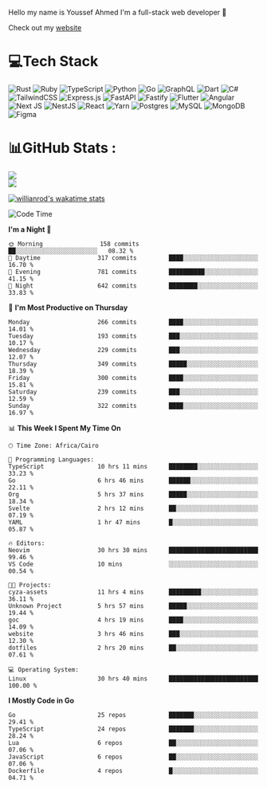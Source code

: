 Hello my name is Youssef Ahmed I'm a full-stack web developer 👋

Check out my [website](https://youssefahmed.vercel.app)
 
# 💻Tech Stack

![Rust](https://img.shields.io/badge/rust-%23000000.svg?style=for-the-badge&logo=rust&logoColor=white) ![Ruby](https://img.shields.io/badge/ruby-%23CC342D.svg?style=for-the-badge&logo=ruby&logoColor=white) ![TypeScript](https://img.shields.io/badge/typescript-%23007ACC.svg?style=for-the-badge&logo=typescript&logoColor=white) ![Python](https://img.shields.io/badge/python-3670A0?style=for-the-badge&logo=python&logoColor=ffdd54) ![Go](https://img.shields.io/badge/go-%2300ADD8.svg?style=for-the-badge&logo=go&logoColor=white) ![GraphQL](https://img.shields.io/badge/-GraphQL-E10098?style=for-the-badge&logo=graphql&logoColor=white) ![Dart](https://img.shields.io/badge/dart-%230175C2.svg?style=for-the-badge&logo=dart&logoColor=white) ![C#](https://img.shields.io/badge/c%23-%23239120.svg?style=for-the-badge&logo=c-sharp&logoColor=white) ![TailwindCSS](https://img.shields.io/badge/tailwindcss-%2338B2AC.svg?style=for-the-badge&logo=tailwind-css&logoColor=white) ![Express.js](https://img.shields.io/badge/express.js-%23404d59.svg?style=for-the-badge&logo=express&logoColor=%2361DAFB) ![FastAPI](https://img.shields.io/badge/FastAPI-005571?style=for-the-badge&logo=fastapi) ![Fastify](https://img.shields.io/badge/fastify-%23000000.svg?style=for-the-badge&logo=fastify&logoColor=white) ![Flutter](https://img.shields.io/badge/Flutter-%2302569B.svg?style=for-the-badge&logo=Flutter&logoColor=white) ![Angular](https://img.shields.io/badge/angular-%23DD0031.svg?style=for-the-badge&logo=angular&logoColor=white) ![Next JS](https://img.shields.io/badge/Next-black?style=for-the-badge&logo=next.js&logoColor=white) ![NestJS](https://img.shields.io/badge/nestjs-%23E0234E.svg?style=for-the-badge&logo=nestjs&logoColor=white) ![React](https://img.shields.io/badge/react-%2320232a.svg?style=for-the-badge&logo=react&logoColor=%2361DAFB) ![Yarn](https://img.shields.io/badge/yarn-%232C8EBB.svg?style=for-the-badge&logo=yarn&logoColor=white) ![Postgres](https://img.shields.io/badge/postgres-%23316192.svg?style=for-the-badge&logo=postgresql&logoColor=white) ![MySQL](https://img.shields.io/badge/mysql-%2300f.svg?style=for-the-badge&logo=mysql&logoColor=white) ![MongoDB](https://img.shields.io/badge/MongoDB-%234ea94b.svg?style=for-the-badge&logo=mongodb&logoColor=white)     ![Figma](https://img.shields.io/badge/figma-%23F24E1E.svg?style=for-the-badge&logo=figma&logoColor=white)

# 📊GitHub Stats :

![](https://github-readme-stats.vercel.app/api?username=joetifa2003&theme=tokyonight&hide_border=false&include_all_commits=false&count_private=false)<br/>
![](https://github-readme-streak-stats.herokuapp.com/?user=joetifa2003&theme=tokyonight&hide_border=false)<br/>

[![willianrod's wakatime stats](https://github-readme-stats.vercel.app/api/wakatime?username=joetifa2003&layout=compact)](https://github.com/anuraghazra/github-readme-stats)
<!--START_SECTION:waka-->
![Code Time](http://img.shields.io/badge/Code%20Time-3%2C259%20hrs%2054%20mins-blue)

**I'm a Night 🦉** 

```text
🌞 Morning                158 commits         ██░░░░░░░░░░░░░░░░░░░░░░░   08.32 % 
🌆 Daytime                317 commits         ████░░░░░░░░░░░░░░░░░░░░░   16.70 % 
🌃 Evening                781 commits         ██████████░░░░░░░░░░░░░░░   41.15 % 
🌙 Night                  642 commits         ████████░░░░░░░░░░░░░░░░░   33.83 % 
```
📅 **I'm Most Productive on Thursday** 

```text
Monday                   266 commits         ████░░░░░░░░░░░░░░░░░░░░░   14.01 % 
Tuesday                  193 commits         ███░░░░░░░░░░░░░░░░░░░░░░   10.17 % 
Wednesday                229 commits         ███░░░░░░░░░░░░░░░░░░░░░░   12.07 % 
Thursday                 349 commits         █████░░░░░░░░░░░░░░░░░░░░   18.39 % 
Friday                   300 commits         ████░░░░░░░░░░░░░░░░░░░░░   15.81 % 
Saturday                 239 commits         ███░░░░░░░░░░░░░░░░░░░░░░   12.59 % 
Sunday                   322 commits         ████░░░░░░░░░░░░░░░░░░░░░   16.97 % 
```


📊 **This Week I Spent My Time On** 

```text
🕑︎ Time Zone: Africa/Cairo

💬 Programming Languages: 
TypeScript               10 hrs 11 mins      ████████░░░░░░░░░░░░░░░░░   33.23 % 
Go                       6 hrs 46 mins       ██████░░░░░░░░░░░░░░░░░░░   22.11 % 
Org                      5 hrs 37 mins       █████░░░░░░░░░░░░░░░░░░░░   18.34 % 
Svelte                   2 hrs 12 mins       ██░░░░░░░░░░░░░░░░░░░░░░░   07.19 % 
YAML                     1 hr 47 mins        █░░░░░░░░░░░░░░░░░░░░░░░░   05.87 % 

🔥 Editors: 
Neovim                   30 hrs 30 mins      █████████████████████████   99.46 % 
VS Code                  10 mins             ░░░░░░░░░░░░░░░░░░░░░░░░░   00.54 % 

🐱‍💻 Projects: 
cyza-assets              11 hrs 4 mins       █████████░░░░░░░░░░░░░░░░   36.11 % 
Unknown Project          5 hrs 57 mins       █████░░░░░░░░░░░░░░░░░░░░   19.44 % 
goc                      4 hrs 19 mins       ████░░░░░░░░░░░░░░░░░░░░░   14.09 % 
website                  3 hrs 46 mins       ███░░░░░░░░░░░░░░░░░░░░░░   12.30 % 
dotfiles                 2 hrs 20 mins       ██░░░░░░░░░░░░░░░░░░░░░░░   07.61 % 

💻 Operating System: 
Linux                    30 hrs 40 mins      █████████████████████████   100.00 % 
```

**I Mostly Code in Go** 

```text
Go                       25 repos            ███████░░░░░░░░░░░░░░░░░░   29.41 % 
TypeScript               24 repos            ███████░░░░░░░░░░░░░░░░░░   28.24 % 
Lua                      6 repos             ██░░░░░░░░░░░░░░░░░░░░░░░   07.06 % 
JavaScript               6 repos             ██░░░░░░░░░░░░░░░░░░░░░░░   07.06 % 
Dockerfile               4 repos             █░░░░░░░░░░░░░░░░░░░░░░░░   04.71 % 
```




<!--END_SECTION:waka-->
